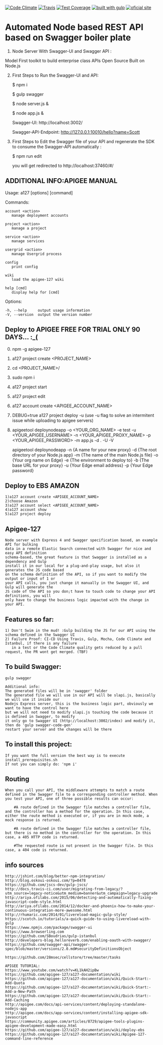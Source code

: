 [![Code Climate](https://codeclimate.com/github/sloppylopez/apigee/badges/gpa.svg)](https://codeclimate.com/github/sloppylopez/apigee)
[![Travis](https://travis-ci.org/sloppylopez/apigee.svg)](https://travis-ci.org/sloppylopez/apigee)
[![Test Coverage](https://codeclimate.com/github/sloppylopez/apigee/badges/coverage.svg)](https://codeclimate.com/github/sloppylopez/apigee/coverage)
[![built with gulp](https://raw.github.com/cyparu/artwork/master/builtwith.png)](http://gulpjs.com)
[![oficial site](https://img.shields.io/badge/sloppy-lopez-pink.svg)](http://sloppylopez.com)

# Automated Node based REST API based on Swagger boiler plate

1. Node Server With Swagger-UI and Swagger API :

Model First toolkit to build enterprise class APIs
Open Source
Built on Node.js

2. First Steps to Run the Swagger-UI and API:

    $ npm i
    
    $ gulp swagger
    
    $ node server.js &
    
    $ node app.js &
    
    Swagger-UI: http://localhost:3002/
    
    Swagger-API-Endpoint: http://127.0.0.1:10010/hello?name=Scott
    
3. First Steps to Edit the Swagger file of your API and regenerate the SDK to consume the Swagger-API automatically :

    $ npm run edit
    
    you will get redirected to http://localhost:37460/#/

## ADDITIONAL INFO:APIGEE MANUAL
  
  Usage: a127 [options] [command]

  Commands:

    account <action>
       manage deployment accounts
    
    project <action>
       manage a project
    
    service <action>
       manage services
    
    usergrid <action>
       manage Usergrid process
    
    config 
       print config
    
    wiki 
       load the apigee-127 wiki
    
    help [cmd]
       display help for [cmd]
    

  Options:

    -h, --help     output usage information
    -V, --version  output the version number

## Deploy to APIGEE FREE FOR TRIAL ONLY 90 DAYS... :_(
  0) npm -g apigee-127
  
  1) a127 project create <PROJECT_NAME>
  
  2) cd <PROJECT_NAME>/
  
  3) sudo npm i
  
  4) a127 project start
  
  5) a127 project edit
  
  6) a127 account create <APIGEE_ACCOUNT_NAME>
  
  7) DEBUG=true a127 project deploy -u (use -u flag to solve an intermitent issue while uploading to apigee servers)
  
  8) apigeetool deploynodeapp -o <YOUR_ORG_NAME> -e test -u <YOUR_APIGEE_USERNAME> -n <YOUR_APIGEE_PROXY_NAME> -p <YOUR_APIGEE_PASSWORD> -m app.js -d . -U -V
  
     apigeetool deploynodeapp -n {A name for your new proxy} -d {The root directory of your Node.js app} 
     -m {The name of the main Node.js file} -o {Your org name on Edge} -e {The environment to deploy to} 
     -b {The base URL for your proxy} -u {Your Edge email address} -p {Your Edge password}

## Deploy to EBS AMAZON
    1)a127 account create <APIGEE_ACCOUNT_NAME>
    2)choose Amazon
    3)a127 account select <APIGEE_ACCOUNT_NAME>
    4)a127 account show
    5)a127 project deploy

## Apigee-127
    Node server with Express 4 and Swagger specification based, an example API for bulking 
    data in a remote Elastic Search connected with Swagger for nice and easy API definition 
    schema-based, the great feature is that Swagger is installed as a dependency and Gulp 
    install it in our local for a plug-and-play usage, but also it generates the JS code based 
    on the schema definition of the API, so if you want to modify the output or input of 1 or 
    your API calls, you just change it manually in the Swagger UI, and Gulp will generate the 
    JS code of the API so you don;t have to touch code to change your API definitions, you will
    only have to change the business logic impacted with the change in your API.

## Features so far:
    1) Don't Swim in the mud! :Gulp building the JS for our API using the schema defined in the Swagger UI
    2) Failure Proof: CI-CD Using Travis, Gulp, Mocha, Code Climate and Istanbul, if there is any failure
       in a test or the Code Climate quality gets reduced by a pull request, the PR wont get merged. (TBF)

## To build Swagger:
    gulp swagger

    Additional info:
    The generated files will be in 'swagger' folder
    The generated file we will use in our API will be slapi.js, basically we will use it inside our
    Nodejs Express server, this is the business logic part, obviously we want to have the control here
    but we will not need to modify slapi.js touching the code because it is defined in Swagger, to modify
    it only go to Swagger UI (http://localhost:3002/index) and modify it, then do 'gulp swagger-code-gen'
    restart your server and the changes will be there

## To install this project:
    If you want the full version the best way is to execute install_prerequisites.sh
    If not you can simply do: 'npm i'

## Routing
    When you call your API, the middleware attempts to match a route defined in the Swagger file to a corresponding controller method. When you test your API, one of three possible results can occur:
    
        #A route defined in the Swagger file matches a controller file, and the controller has a method for the operation. In this case, either the route method is executed or, if you are in mock mode, a mock response is returned.
    
        #A route defined in the Swagger file matches a controller file, but there is no method in the controller for the operation. In this case, a 405 HTTP code is returned.
    
        #The requested route is not present in the Swagger file. In this case, a 404 code is returned.

## info sources
    http://jshint.com/blog/better-npm-integration/
    http://blog.oskoui-oskoui.com/?p=8478
    https://github.com/jscs-dev/gulp-jscs/
    http://docs.travis-ci.com/user/migrating-from-legacy/?utm_source=legacy-notice&utm_medium=banner&utm_campaign=legacy-upgrade
    http://ariya.ofilabs.com/2015/06/detecting-and-automatically-fixing-javascript-code-style.html
    http://ariya.ofilabs.com/2014/12/docker-and-phoenix-how-to-make-your-continuous-integration-more-awesome.html
    http://rhumaric.com/2014/01/livereload-magic-gulp-style/
    https://scotch.io/tutorials/a-quick-guide-to-using-livereload-with-gulp
    https://www.npmjs.com/package/swagger-ui
    https://www.browserling.com
    https://github.com/SBoudrias/gulp-istanbul
    http://developers-blog.helloreverb.com/enabling-oauth-with-swagger/
    https://github.com/swagger-api/swagger-spec/blob/master/versions/2.0.md#securityDefinitionsObject

    https://github.com/28msec/cellstore/tree/master/tasks
    
    APIGEE TUTORIAL:
    https://www.youtube.com/watch?v=KL1kAH2ipBw
    https://github.com/apigee-127/a127-documentation/wiki
    https://github.com/apigee-127/a127-documentation/wiki/Quick-Start:-Add-Quota
    https://github.com/apigee-127/a127-documentation/wiki/Quick-Start:-Add-a-New-Path
    https://github.com/apigee-127/a127-documentation/wiki/Quick-Start:-Add-Caching
    http://apigee.com/docs/api-services/content/deploying-standalone-nodejs-app
    http://apigee.com/docs/app-services/content/installing-apigee-sdk-javascript
    https://community.apigee.com/articles/8729/apigee-tools-plugins-apigee-development-made-easy.html
    https://github.com/apigee-127/a127-documentation/wiki/deploy-ebs
    https://github.com/apigee-127/a127-documentation/wiki/Apigee-127-command-line-reference





